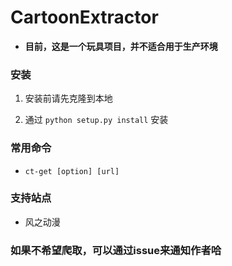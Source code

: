 # CartoonExtractor

* __目前，这是一个玩具项目，并不适合用于生产环境__

### 安装

1. 安装前请先克隆到本地

2. 通过 `python setup.py install` 安装

### 常用命令

* `ct-get [option] [url]`

### 支持站点

* 风之动漫


### 如果不希望爬取，可以通过issue来通知作者哈